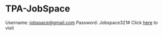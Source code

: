 # TPA-JobSpace
Username: jobspace@gmail.com
Password: Jobspace321#
Click [here]( https://sunlei2007.github.io/TPA-JobSpace/login.html) to visit 